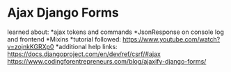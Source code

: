 # Ajax Django Forms 
 learned about:
 *ajax tokens and commands
 *JsonResponse on console log and frontend 
 *Mixins
 *tutorial followed:
 https://www.youtube.com/watch?v=zojnkKGRXp0
 *additional help links:
 https://docs.djangoproject.com/en/dev/ref/csrf/#ajax
 https://www.codingforentrepreneurs.com/blog/ajaxify-django-forms/
